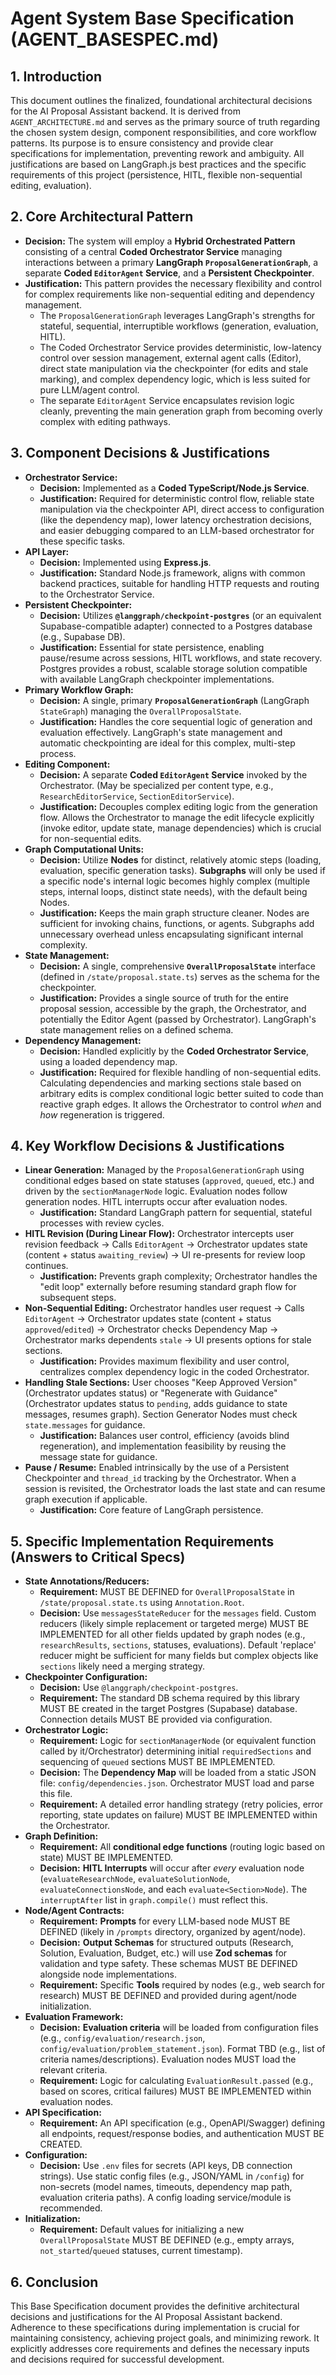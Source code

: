 # Agent System Base Specification (AGENT_BASESPEC.md)

## 1. Introduction

This document outlines the finalized, foundational architectural decisions for the AI Proposal Assistant backend. It is derived from `AGENT_ARCHITECTURE.md` and serves as the primary source of truth regarding the chosen system design, component responsibilities, and core workflow patterns. Its purpose is to ensure consistency and provide clear specifications for implementation, preventing rework and ambiguity. All justifications are based on LangGraph.js best practices and the specific requirements of this project (persistence, HITL, flexible non-sequential editing, evaluation).

## 2. Core Architectural Pattern

*   **Decision:** The system will employ a **Hybrid Orchestrated Pattern** consisting of a central **Coded Orchestrator Service** managing interactions between a primary **LangGraph `ProposalGenerationGraph`**, a separate **Coded `EditorAgent` Service**, and a **Persistent Checkpointer**.
*   **Justification:** This pattern provides the necessary flexibility and control for complex requirements like non-sequential editing and dependency management.
    *   The `ProposalGenerationGraph` leverages LangGraph's strengths for stateful, sequential, interruptible workflows (generation, evaluation, HITL).
    *   The Coded Orchestrator Service provides deterministic, low-latency control over session management, external agent calls (Editor), direct state manipulation via the checkpointer (for edits and stale marking), and complex dependency logic, which is less suited for pure LLM/agent control.
    *   The separate `EditorAgent` Service encapsulates revision logic cleanly, preventing the main generation graph from becoming overly complex with editing pathways.

## 3. Component Decisions & Justifications

*   **Orchestrator Service:**
    *   **Decision:** Implemented as a **Coded TypeScript/Node.js Service**.
    *   **Justification:** Required for deterministic control flow, reliable state manipulation via the checkpointer API, direct access to configuration (like the dependency map), lower latency orchestration decisions, and easier debugging compared to an LLM-based orchestrator for these specific tasks.
*   **API Layer:**
    *   **Decision:** Implemented using **Express.js**.
    *   **Justification:** Standard Node.js framework, aligns with common backend practices, suitable for handling HTTP requests and routing to the Orchestrator Service.
*   **Persistent Checkpointer:**
    *   **Decision:** Utilizes **`@langgraph/checkpoint-postgres`** (or an equivalent Supabase-compatible adapter) connected to a Postgres database (e.g., Supabase DB).
    *   **Justification:** Essential for state persistence, enabling pause/resume across sessions, HITL workflows, and state recovery. Postgres provides a robust, scalable storage solution compatible with available LangGraph checkpointer implementations.
*   **Primary Workflow Graph:**
    *   **Decision:** A single, primary **`ProposalGenerationGraph`** (LangGraph `StateGraph`) managing the `OverallProposalState`.
    *   **Justification:** Handles the core sequential logic of generation and evaluation effectively. LangGraph's state management and automatic checkpointing are ideal for this complex, multi-step process.
*   **Editing Component:**
    *   **Decision:** A separate **Coded `EditorAgent` Service** invoked by the Orchestrator. (May be specialized per content type, e.g., `ResearchEditorService`, `SectionEditorService`).
    *   **Justification:** Decouples complex editing logic from the generation flow. Allows the Orchestrator to manage the edit lifecycle explicitly (invoke editor, update state, manage dependencies) which is crucial for non-sequential edits.
*   **Graph Computational Units:**
    *   **Decision:** Utilize **Nodes** for distinct, relatively atomic steps (loading, evaluation, specific generation tasks). **Subgraphs** will only be used if a specific node's internal logic becomes highly complex (multiple steps, internal loops, distinct state needs), with the default being Nodes.
    *   **Justification:** Keeps the main graph structure cleaner. Nodes are sufficient for invoking chains, functions, or agents. Subgraphs add unnecessary overhead unless encapsulating significant internal complexity.
*   **State Management:**
    *   **Decision:** A single, comprehensive **`OverallProposalState`** interface (defined in `/state/proposal.state.ts`) serves as the schema for the checkpointer.
    *   **Justification:** Provides a single source of truth for the entire proposal session, accessible by the graph, the Orchestrator, and potentially the Editor Agent (passed by Orchestrator). LangGraph's state management relies on a defined schema.
*   **Dependency Management:**
    *   **Decision:** Handled explicitly by the **Coded Orchestrator Service**, using a loaded dependency map.
    *   **Justification:** Required for flexible handling of non-sequential edits. Calculating dependencies and marking sections stale based on arbitrary edits is complex conditional logic better suited to code than reactive graph edges. It allows the Orchestrator to control *when* and *how* regeneration is triggered.

## 4. Key Workflow Decisions & Justifications

*   **Linear Generation:** Managed by the `ProposalGenerationGraph` using conditional edges based on state statuses (`approved`, `queued`, etc.) and driven by the `sectionManagerNode` logic. Evaluation nodes follow generation nodes. HITL interrupts occur after evaluation nodes.
    *   **Justification:** Standard LangGraph pattern for sequential, stateful processes with review cycles.
*   **HITL Revision (During Linear Flow):** Orchestrator intercepts user revision feedback -> Calls `EditorAgent` -> Orchestrator updates state (content + status `awaiting_review`) -> UI re-presents for review loop continues.
    *   **Justification:** Prevents graph complexity; Orchestrator handles the "edit loop" externally before resuming standard graph flow for subsequent steps.
*   **Non-Sequential Editing:** Orchestrator handles user request -> Calls `EditorAgent` -> Orchestrator updates state (content + status `approved`/`edited`) -> Orchestrator checks Dependency Map -> Orchestrator marks dependents `stale` -> UI presents options for stale sections.
    *   **Justification:** Provides maximum flexibility and user control, centralizes complex dependency logic in the coded Orchestrator.
*   **Handling Stale Sections:** User chooses "Keep Approved Version" (Orchestrator updates status) or "Regenerate with Guidance" (Orchestrator updates status to `pending`, adds guidance to state messages, resumes graph). Section Generator Nodes must check `state.messages` for guidance.
    *   **Justification:** Balances user control, efficiency (avoids blind regeneration), and implementation feasibility by reusing the message state for guidance.
*   **Pause / Resume:** Enabled intrinsically by the use of a Persistent Checkpointer and `thread_id` tracking by the Orchestrator. When a session is revisited, the Orchestrator loads the last state and can resume graph execution if applicable.
    *   **Justification:** Core feature of LangGraph persistence.

## 5. Specific Implementation Requirements (Answers to Critical Specs)

*   **State Annotations/Reducers:**
    *   **Requirement:** MUST BE DEFINED for `OverallProposalState` in `/state/proposal.state.ts` using `Annotation.Root`.
    *   **Decision:** Use `messagesStateReducer` for the `messages` field. Custom reducers (likely simple replacement or targeted merge) MUST BE IMPLEMENTED for all other fields updated by graph nodes (e.g., `researchResults`, `sections`, statuses, evaluations). Default 'replace' reducer might be sufficient for many fields but complex objects like `sections` likely need a merging strategy.
*   **Checkpointer Configuration:**
    *   **Decision:** Use `@langgraph/checkpoint-postgres`.
    *   **Requirement:** The standard DB schema required by this library MUST BE created in the target Postgres (Supabase) database. Connection details MUST BE provided via configuration.
*   **Orchestrator Logic:**
    *   **Requirement:** Logic for `sectionManagerNode` (or equivalent function called by it/Orchestrator) determining initial `requiredSections` and sequencing of `queued` sections MUST BE IMPLEMENTED.
    *   **Decision:** The **Dependency Map** will be loaded from a static JSON file: `config/dependencies.json`. Orchestrator MUST load and parse this file.
    *   **Requirement:** A detailed error handling strategy (retry policies, error reporting, state updates on failure) MUST BE IMPLEMENTED within the Orchestrator.
*   **Graph Definition:**
    *   **Requirement:** All **conditional edge functions** (routing logic based on state) MUST BE IMPLEMENTED.
    *   **Decision:** **HITL Interrupts** will occur after *every* evaluation node (`evaluateResearchNode`, `evaluateSolutionNode`, `evaluateConnectionsNode`, and each `evaluate<Section>Node`). The `interruptAfter` list in `graph.compile()` must reflect this.
*   **Node/Agent Contracts:**
    *   **Requirement:** **Prompts** for every LLM-based node MUST BE DEFINED (likely in `/prompts` directory, organized by agent/node).
    *   **Decision:** **Output Schemas** for structured outputs (Research, Solution, Evaluation, Budget, etc.) will use **Zod schemas** for validation and type safety. These schemas MUST BE DEFINED alongside node implementations.
    *   **Requirement:** Specific **Tools** required by nodes (e.g., web search for research) MUST BE DEFINED and provided during agent/node initialization.
*   **Evaluation Framework:**
    *   **Decision:** **Evaluation criteria** will be loaded from configuration files (e.g., `config/evaluation/research.json`, `config/evaluation/problem_statement.json`). Format TBD (e.g., list of criteria names/descriptions). Evaluation nodes MUST load the relevant criteria.
    *   **Requirement:** Logic for calculating `EvaluationResult.passed` (e.g., based on scores, critical failures) MUST BE IMPLEMENTED within evaluation nodes.
*   **API Specification:**
    *   **Requirement:** An API specification (e.g., OpenAPI/Swagger) defining all endpoints, request/response bodies, and authentication MUST BE CREATED.
*   **Configuration:**
    *   **Decision:** Use `.env` files for secrets (API keys, DB connection strings). Use static config files (e.g., JSON/YAML in `/config`) for non-secrets (model names, timeouts, dependency map path, evaluation criteria paths). A config loading service/module is recommended.
*   **Initialization:**
    *   **Requirement:** Default values for initializing a new `OverallProposalState` MUST BE DEFINED (e.g., empty arrays, `not_started`/`queued` statuses, current timestamp).

## 6. Conclusion

This Base Specification document provides the definitive architectural decisions and justifications for the AI Proposal Assistant backend. Adherence to these specifications during implementation is crucial for maintaining consistency, achieving project goals, and minimizing rework. It explicitly addresses core requirements and defines the necessary inputs and decisions required for successful development.

